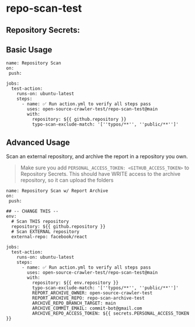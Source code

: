 # repo-scan-test

Repository Secrets:
- 


## Basic Usage

```
name: Repository Scan 
on: 
 push:

jobs:
  test-action:
    runs-on: ubuntu-latest
    steps:
      - name: ✅ Run action.yml to verify all steps pass
        uses: open-source-crawler-test/repo-scan-test@main
        with:
          repository: ${{ github.repository }}
          typo-scan-exclude-match: '[''typos/**'', ''public/**'']'
```


## Advanced Usage

Scan an external repository, and archive the report in a repository you own.

> Make sure you add `PERSONAL_ACCESS_TOKEN: <GITHUB_ACCESS_TOKEN>` to Repository Secrets. This should have WRITE access to the archive repository, so it can upload the folders

```
name: Repository Scan w/ Report Archive
on: 
 push:

## -- CHANGE THIS --
env:
  # Scan THIS repository
  repository: ${{ github.repository }}
  # Scan EXTERNAL repository
  external-repo: facebook/react

jobs:
  test-action:
    runs-on: ubuntu-latest
    steps:
      - name: ✅ Run action.yml to verify all steps pass
        uses: open-source-crawler-test/repo-scan-test@main
        with:
          repository: ${{ env.repository }}
          typo-scan-exclude-match: '[''typos/**'', ''public/**'']'
          REPORT_ARCHIVE_OWNER: open-source-crawler-test
          REPORT_ARCHIVE_REPO: repo-scan-archive-test
          ARCHIVE_REPO_BRANCH_TARGET: main
          ARCHIVE_COMMIT_EMAIL: commit-bot@gmail.com
          ARCHIVE_REPO_ACCESS_TOKEN: ${{ secrets.PERSONAL_ACCESS_TOKEN }}
```